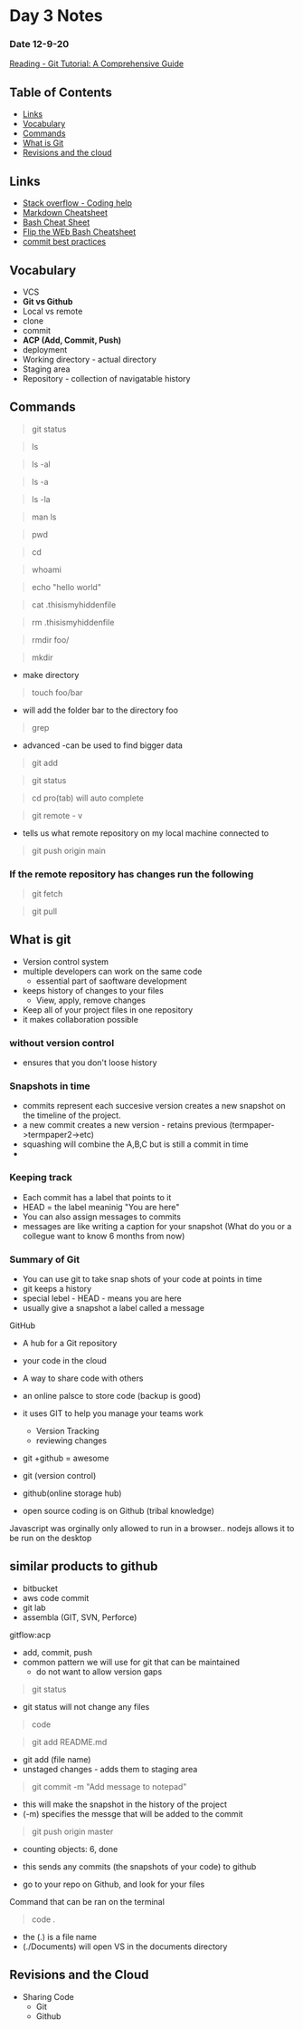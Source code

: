 # Day 3 Notes
### Date 12-9-20

[Reading - Git Tutorial: A Comprehensive Guide](https://blog.udemy.com/git-tutorial-a-comprehensive-guide/)

## Table of Contents
- [Links](#links)
- [Vocabulary](#vocabulary)
- [Commands](#commands)
- [What is Git](#What-is-git)
- [Revisions and the cloud](#Revisions-and-the-cloud)

  
 ## Links
- [Stack overflow - Coding help](https://stackoverflow.com/)
- [Markdown Cheatsheet](https://www.markdownguide.org/cheat-sheet/)
- [Bash Cheat Sheet](https://www.educative.io/blog/bash-shell-command-cheat-sheet)
- [Flip the WEb Bash Cheatsheet](https://github.com/fliptheweb/bash-shortcuts-cheat-sheet)
- [commit best practices](https://github.com/fliptheweb/bash-shortcuts-cheat-sheet)


## Vocabulary
- VCS
- **Git vs Github**
- Local vs remote
- clone
- commit
- **ACP (Add, Commit, Push)**
- deployment
- Working directory - actual directory
- Staging area
- Repository - collection of navigatable history

## Commands
> git status

> ls

> ls -al

> ls -a

> ls -la

> man ls

> pwd

> cd

>whoami

>echo "hello world"

>cat .thisismyhiddenfile

>rm .thisismyhiddenfile

>rmdir foo/

>mkdir
 - make directory
 
 >touch foo/bar
 - will add the folder bar to the directory foo

>grep
- advanced -can be used to find bigger data

> git add

> git status

>cd pro(tab) will auto complete

>git remote - v
   - tells us what remote repository on my local machine connected to
   
 > git push origin main
 
 ### If the remote repository has changes run the following
 
 > git fetch
 
 > git pull

## What is git
- Version control system
- multiple developers can work on the same code 
  - essential part of saoftware development
- keeps history of changes to your files
  - View, apply, remove changes
- Keep all of your project files in one repository
- it makes collaboration possible

### without version control
- ensures that you don't loose history

### Snapshots in time
- commits represent each succesive version creates a new snapshot on the timeline of the project.
- a new commit creates a new version - retains previous (termpaper->termpaper2->etc)
- squashing will combine the A,B,C but is still a commit in time
- 

### Keeping track
- Each commit has a label that points to it
- HEAD = the label meaninig "You are here"
- You can also assign messages to commits
- messages are like writing a caption for your snapshot (What do you or a collegue want to know 6 months from now)

### Summary of Git
- You can use git to take snap shots of your code at points in time
- git keeps a history
- special lebel - HEAD - means you are here
- usually give a snapshot a label called a message

GitHub
- A hub for a Git repository
- your code in the cloud
- A way to share code with others
- an online palsce to store code (backup is good)
- it uses GIT to help you manage your teams work
  - Version Tracking
  - reviewing changes
  
- git +github = awesome

- git (version control)
- github(online storage hub)
 - open source coding is on Github (tribal knowledge)
 
 Javascript was orginally only allowed to run in a browser.. nodejs allows it to be run on the desktop

## similar products to github
- bitbucket
- aws code commit
- git lab
- assembla (GIT, SVN, Perforce)

gitflow:acp
  - add, commit, push
 - common pattern we will use for git that can be maintained
   - do not want to allow version gaps
>git status
 - git status will not change any files
>code

> git add README.md
 - git add (file name)
 - unstaged changes - adds them to staging area
 
 >git commit -m "Add message to notepad"
 - this will make the snapshot in the history of the project
 - (-m) specifies the messge that will be added to the commit
 
 > git push origin master
- counting objects: 6, done

- this sends any commits (the snapshots of your code) to github
- go to your repo on Github, and look for your files

Command that can be ran on the terminal
> code .
- the (.) is a file name
- (./Documents) will open VS in the documents directory

## Revisions and the Cloud

- Sharing Code
  - Git
  - Github
 
 

 
 
 
 
 
 
